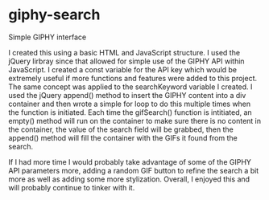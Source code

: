 # giphy-search
Simple GIPHY interface

I created this using a basic HTML and JavaScript structure. I used the jQuery lirbray since that allowed for simple use of the GIPHY API within JavaScript. I created a const variable for the API key which would be extremely useful if more functions and features were added to this project. The same concept was applied to the searchKeyword variable I created. I used the jQuery append() method to insert the GIPHY content into a div container and then wrote a simple for loop to do this multiple times when the function is initiated. Each time the gifSearch() function is intitiated, an empty() method will run on the container to make sure there is no content in the container, the value of the search field will be grabbed, then the append() method will fill the container with the GIFs it found from the search.

If I had more time I would probably take advantage of some of the GIPHY API parameters more, adding a random GIF button to refine the search a bit more as well as adding some more stylization. Overall, I enjoyed this and will probably continue to tinker with it.
